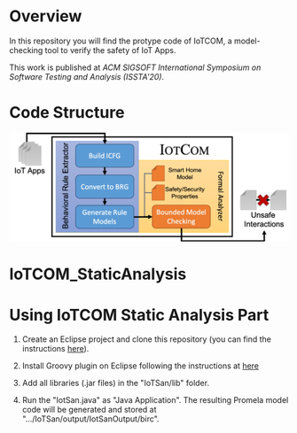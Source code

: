 
# Overview

In this repository you will find the protype code of IoTCOM, a model-checking tool to verify the safety of IoT Apps.

This work is published at *ACM SIGSOFT International Symposium on Software Testing and Analysis (ISSTA'20)*.

# Code Structure

![picture](images/SystemOverview_V8.png)


# IoTCOM_StaticAnalysis




# Using IoTCOM Static Analysis Part

1. Create an Eclipse project and clone this repository (you can find the instructions [here](https://github.com/collab-uniba/socialcde4eclipse/wiki/How-to-import-a-GitHub-project-into-Eclipse)).
  1. Install Groovy plugin on Eclipse following the instructions at [here](https://github.com/groovy/groovy-eclipse/wiki)
  2. Add all libraries (.jar files) in the "IoTSan/lib" folder.

2. Run the "IotSan.java" as "Java Application". The resulting Promela model code will be generated and stored at ".../IoTSan/output/IotSanOutput/birc".
